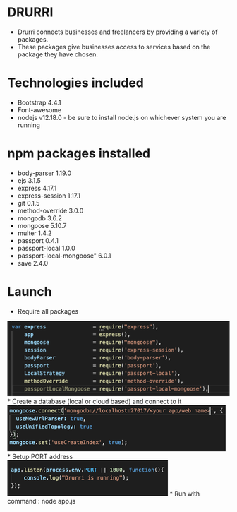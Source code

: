 # DRURRI
* Drurri connects businesses and freelancers by providing a variety of packages. 
* These packages give businesses access to services based on the package they have chosen.

# Technologies included
* Bootstrap 4.4.1
* Font-awesome
* nodejs v12.18.0 - be sure to install node.js on whichever system you are running

# npm packages installed
* body-parser 1.19.0
* ejs 3.1.5
* express 4.17.1
* express-session 1.17.1
* git 0.1.5
* method-override 3.0.0
* mongodb 3.6.2
* mongoose 5.10.7
* multer 1.4.2
* passport 0.4.1
* passport-local 1.0.0
* passport-local-mongoose" 6.0.1
* save 2.4.0

# Launch
* Require all packages 
<img src='/public/stylesheets/imgs/packages.png'>
* Create a database (local or cloud based) and connect to it
<img src='/public/stylesheets/imgs/database.png'>
* Setup PORT address
<img src='/public/stylesheets/imgs/port.png'>
* Run with command : node app.js